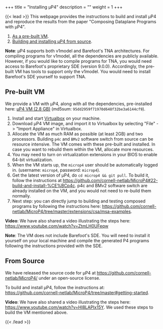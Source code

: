 +++
title = "Installing μP4"
description = ""
weight = 1
+++

{{< lead >}}
This webpage provides the instructions to build and install μP4 and reproduce the results from the paper "Composing Dataplane Programs with μP4".

1. [As a pre-built VM](#pre-built-vm).
2. [Building and installing μP4 from source](#from-source).

**Note**: μP4 supports both v1model and Barefoot's TNA architectures. For
compiling programs for v1model, all the dependencies are publicly available.
However, if you would like to compile programs for TNA, you would need access
to Barefoot's proprietary SDE (version 9.0.0). Accordingly, the pre-built VM
has tools to support only the v1model. You would need to install Barefoot's SDE
yourself to support TNA.

## Pre-built VM

We provide a VM with μP4, along with all the dependencies, pre-installed here: [μP4 VM (2.8 GB)](https://drive.google.com/file/d/1-z0oF_SZHLxzGr4Cn6Bb1bUTEZJwFs93/view?usp=sharing) (md5sum: `95dd2959f71970d648f32be3a6144cf9`).
1. Install and start [Virtualbox](https://www.virtualbox.org/wiki/Downloads) on your machine.
2. Download μP4 VM image, and import it to Virtualbox by selecting  "File" -> "Import Appliance" in Virtualbox.
3. Allocate the VM as much RAM as possible (at least 2GB) and two processors. Building `p4c` and `BMv2` software switch from source can be resource intensive. The VM comes with these pre-built and installed. In case you want to rebuild them within the VM, allocate more resources.
4. You may need to turn on virtualization extensions in your BIOS to enable 64-bit virtualization.
5. When the VM starts up, the `microp4` user should be automatically logged in. (username: `microp4`, password: `microp4`).
6. Get the latest version of μP4, do `cd microp4 && git pull`. To build it, follow the instructions at https://github.com/cornell-netlab/MicroP4#22-build-and-install-%CE%BCp4c. p4c and BMv2 software switch are already installed on the VM, and you would not need to re-build them normally.
7. Next step: you can directly jump to building and testing composed programs by following the instructions here: https://github.com/cornell-netlab/MicroP4/tree/master/extensions/csa/msa-examples.

**Video**: We have also shared a video illustrating the steps here: https://www.youtube.com/watch?v=ZtmLH0UFeqw


**Note**: The VM does not include Barefoot's SDE. You will need to install it yourself on your local machine and compile the generated P4 programs following the instructions provided with the SDE.

## From Source
We have released the source code for μP4 at https://github.com/cornell-netlab/MicroP4/ under an open-source license.

To build and install μP4, follow the instructions at:
https://github.com/cornell-netlab/MicroP4/tree/master#getting-started.

**Video**: We have also shared a video illustrating the steps here: https://www.youtube.com/watch?v=HI8LAPIx15Y. We used these steps to build the VM mentioned above.

{{< /lead >}}


